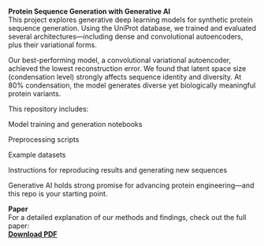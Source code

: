 **Protein Sequence Generation with Generative AI**<br>
This project explores generative deep learning models for synthetic protein sequence generation. Using the UniProt database, we trained and evaluated several architectures—including dense and convolutional autoencoders, plus their variational forms.

Our best-performing model, a convolutional variational autoencoder, achieved the lowest reconstruction error. We found that latent space size (condensation level) strongly affects sequence identity and diversity. At 80% condensation, the model generates diverse yet biologically meaningful protein variants.

This repository includes:

Model training and generation notebooks

Preprocessing scripts

Example datasets

Instructions for reproducing results and generating new sequences

Generative AI holds strong promise for advancing protein engineering—and this repo is your starting point.<br>

**Paper**<br>
For a detailed explanation of our methods and findings, check out the full paper:<br>
**[Download PDF](./protein_generation.pdf)**
